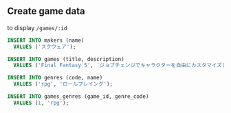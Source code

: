 ## Create game data

to display `/games/:id`

```sql
INSERT INTO makers (name)
  VALUES ('スクウェア');

INSERT INTO games (title, description)
  VALUES ('Final Fantasy 5', 'ジョブチェンジでキャラクターを自由にカスタマイズしよう');

INSERT INTO genres (code, name)
  VALUES ('rpg', 'ロールプレイング');

INSERT INTO games_genres (game_id, genre_code)
  VALUES (1, 'rpg');
```
